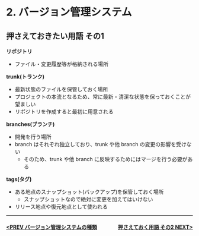 # 2. バージョン管理システム

## 押さえておきたい用語 その1

**リポジトリ**
- ファイル・変更履歴等が格納される場所

**trunk(トランク)**
- 最新状態のファイルを保管しておく場所
- プロジェクトの本流となるため、常に最新・清潔な状態を保っておくことが望ましい
- リポジトリを作成すると最初に用意される

**branches(ブランチ)**
- 開発を行う場所
- branch はそれぞれ独立しており、trunk や他 branch の変更の影響を受けない
    - そのため、trunk や他 branch に反映するためにはマージを行う必要がある

**tags(タグ)**
- ある地点のスナップショット(バックアップ)を保管しておく場所
    - スナップショットなので絶対に変更を加えてはいけない
- リリース地点や復元地点として使われる

---
#### <div style="text-align:left; float:right;">[押さえておく用語 その2 NEXT>](./page5.md)</div>[<PREV バージョン管理システムの種類](./page3.md)
